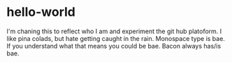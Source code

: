# hello-world

I'm chaning this to reflect who I am and experiment the git hub platoform. 
I like pina colads, but hate getting caught in the rain. 
Monospace type is bae. If you understand what that means you could be bae. 
Bacon always has/is bae. 

